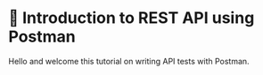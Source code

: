  # 👋 Introduction to REST API using Postman

Hello and welcome this tutorial on writing API tests with Postman. 

